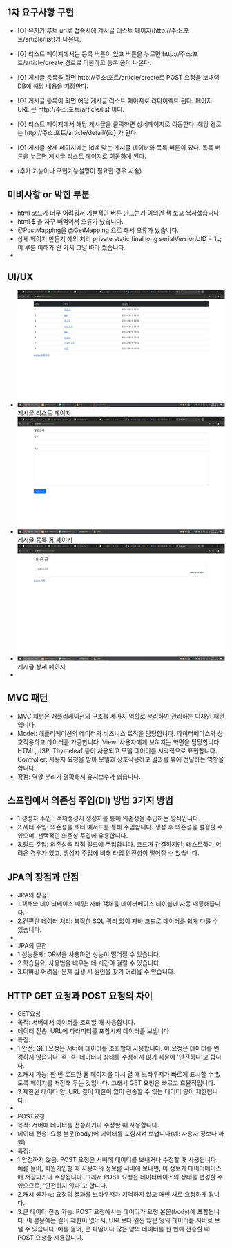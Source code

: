 ## 1차 요구사항 구현
- [O] 유저가 루트 url로 접속시에 게시글 리스트 페이지(http://주소:포트/article/list)가 나온다.
- [O] 리스트 페이지에서는 등록 버튼이 있고 버튼을 누르면 http://주소:포트/article/create 경로로 이동하고 등록 폼이 나온다.
- [O] 게시글 등록을 하면 http://주소:포트/article/create로 POST 요청을 보내어 DB에 해당 내용을 저장한다.
- [O] 게시글 등록이 되면 해당 게시글 리스트 페이지로 리다이렉트 된다. 페이지 URL 은 http://주소:포트/article/list 이다.
- [O] 리스트 페이지에서 해당 게시글을 클릭하면 상세페이지로 이동한다. 해당 경로는 http://주소:포트/article/detail/{id} 가 된다.
- [O] 게시글 상세 페이지에는 id에 맞는 게시글 데이터와 목록 버튼이 있다. 목록 버튼을 누르면 게시글 리스트 페이지로 이동하게 된다.

- (추가 기능이나 구현기능설명이 필요한 경우 서술)

## 미비사항 or 막힌 부분
- html 코드가 너무 어려워서 기본적인 버튼 만드는거 이외엔 책 보고 복사했습니다.
- html $ 을 자꾸 빼먹어서 오류가 났습니다.
- @PostMapping을 @GetMapping 으로 해서 오류가 났습니다.
- 상세 페이지 만들기 예외 처리 private static final long serialVersionUID = 1L; 이 부분 이해가 안 가서 그냥 따라 썼습니다.
- 

## UI/UX
- ![img_2.png](main/java/com/std/SpringBootTest/img_2.png)게시글 리스트 페이지
- ![img_3.png](main/java/com/std/SpringBootTest/img_3.png)게시글 등록 폼 페이지
- ![img_4.png](main/java/com/std/SpringBootTest/img_4.png)게시글 상세 페이지
-  
## MVC 패턴
- MVC 패턴은 애플리케이션의 구조를 세가지 역할로 분리하여 관리하는 디자인 패턴입니다.
- Model: 애플리케이션의 데이터와 비즈니스 로직을 담당합니다. 데이터베이스와 상호작용하고 데이터를 가공합니다.
  View: 사용자에게 보여지는 화면을 담당합니다. HTML, JSP, Thymeleaf 등이 사용되고 모델 데이터를 시각적으로 표현합니다.
  Controller: 사용자 요청을 받아 모델과 상호작용하고 결과를 뷰에 전달하는 역할을 합니다.
- 장점: 역할 분리가 명확해서 유지보수가 쉽습니다.

## 스프링에서 의존성 주입(DI) 방법 3가지 방법
- 1.생성자 주입 : 객체생성시 생성자를 통해 의존성을 주입하는 방식입니다.
- 2.세터 주입: 의존성을 세터 메서드를 통해 주입합니다. 생성 후 의존성을 설정할 수 있으며, 선택적인 의존성 주입에 유용합니다.
- 3.필드 주입: 의존성을 직접 필드에 주입합니다. 코드가 간결하지만, 테스트하기 어려운 경우가 있고, 생성자 주입에 비해 타입 안전성이 떨어질 수 있습니다.


## JPA의 장점과 단점
- JPA의 장점
- 1.객채와 데이터베이스 매핑: 자바 객체를 데이터베이스 테이블에 자동 매핑해줍니다.
- 2.간편한 데이터 처리: 복잡한 SQL 쿼리 없이 자바 코드로 데이터를 쉽게 다룰 수 있습니다.
- 
- JPA의 단점
- 1.성능문제: ORM을 사용하면 성능이 떨어질 수 있습니다.
- 2.학습필요: 사용법을 배우는 데 시간이 걸릴 수 있습니다.
- 3.디버깅 어려움: 문제 발생 시 원인을 찾기 어려울 수 있습니다.


## HTTP GET 요청과 POST 요청의 차이
- GET요청
- 목적: 서버에서 데이터를 조회할 때 사용합니다.
- 데이터 전송: URL에 파라미터를 포함시켜 데이터를 보냅니다
- 특징:
- 1.안전: GET요청은 서버에 데이터를 조회할때 사용합니다. 이 요청은 데이터를 변경하지 않습니다. 즉,  즉, 데이터나 상태를 수정하지 않기 때문에 '안전하다'고 합니다.
- 2.캐시 가능: 한 번 로드한 웹 페이지를 다시 열 때 브라우저가 빠르게 표시할 수 있도록 페이지를 저장해 두는 것입니다. 그래서 GET 요청은 빠르고 효율적입니다.
- 3.제한된 데이터 양: URL 길이 제한이 있어 전송할 수 있는 데이터 양이 제한됩니다.
- 
- POST요청
- 목적: 서버에 데이터를 전송하거나 수정할 때 사용합니다.
- 데이터 전송: 요청 본문(body)에 데이터를 포함시켜 보냅니다(예: 사용자 정보나 파일)
- 특징:
- 1.안전하지 않음: POST 요청은 서버에 데이터를 보내거나 수정할 때 사용됩니다. 예를 들어, 회원가입할 때 사용자의 정보를 서버에 보내면, 이 정보가 데이터베이스에 저장되거나 수정됩니다. 그래서 POST 요청은 데이터베이스의 상태를 변경할 수 있으므로, '안전하지 않다'고 합니다.
- 2.캐시 불가능: 요청의 결과를 브라우저가 기억하지 않고 매번 새로 요청하게 됩니다.
- 3.큰 데이터 전송 가능: POST 요청에서는 데이터가 요청 본문(body)에 포함됩니다. 이 본문에는 길이 제한이 없어서, URL보다 훨씬 많은 양의 데이터를 서버로 보낼 수 있습니다. 예를 들어, 큰 파일이나 많은 양의 데이터를 한 번에 전송할 때 POST 요청을 사용합니다.